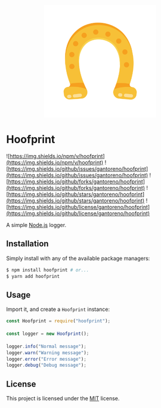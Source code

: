 <div align="center">
  <img src=".github/horsehoe.png" width="300" />
</div>

# Hoofprint

![https://img.shields.io/npm/v/hoofprint](https://img.shields.io/npm/v/hoofprint) ![https://img.shields.io/github/issues/gantoreno/hoofprint](https://img.shields.io/github/issues/gantoreno/hoofprint) ![https://img.shields.io/github/forks/gantoreno/hoofprint](https://img.shields.io/github/forks/gantoreno/hoofprint) ![https://img.shields.io/github/stars/gantoreno/hoofprint](https://img.shields.io/github/stars/gantoreno/hoofprint) ![https://img.shields.io/github/license/gantoreno/hoofprint](https://img.shields.io/github/license/gantoreno/hoofprint)

A simple [Node.js](https://nodejs.org/en) logger.

## Installation

Simply install with any of the available package managers:

```sh
$ npm install hoofprint # or...
$ yarn add hoofprint
```

## Usage

Import it, and create a `Hoofprint` instance:

```js
const Hoofprint = require("hoofprint");

const logger = new Hoofprint();

logger.info("Normal message");
logger.warn("Warning message");
logger.error("Error message");
logger.debug("Debug message");
```

## License

This project is licensed under the [MIT](https://opensource.org/license/mit/) license.
